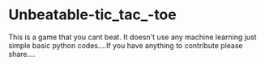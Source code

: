 # Unbeatable-tic_tac_-toe
This is a game that you cant beat. It doesn't use any machine learning just simple basic python codes....If you have anything to contribute please share....
